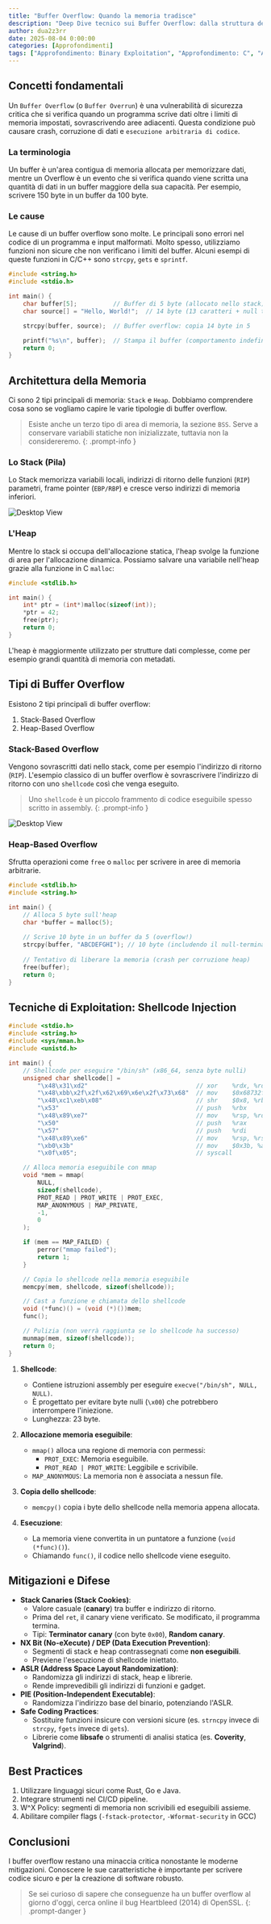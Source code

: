```yaml
---
title: "Buffer Overflow: Quando la memoria tradisce"
description: "Deep Dive tecnico sui Buffer Overflow: dalla struttura della memoria a esempi di codice in c."
author: dua2z3rr
date: 2025-08-04 0:00:00
categories: [Approfondimenti]
tags: ["Approfondimento: Binary Exploitation", "Approfondimento: C", "Approfondimento: Memory Management"]
---
```


## Concetti fondamentali

Un `Buffer Overflow` (o `Buffer Overrun`) è una vulnerabilità di sicurezza critica che si verifica quando un programma scrive dati oltre i limiti di memoria impostati, sovrascrivendo aree adiacenti. Questa condizione può causare crash, corruzione di dati e `esecuzione arbitraria di codice`.

### La terminologia

Un buffer è un'area contigua di memoria allocata per memorizzare dati, mentre un Overflow è un evento che si verifica quando viene scritta una quantità di dati in un buffer maggiore della sua capacità. Per esempio, scrivere 150 byte in un buffer da 100 byte.

### Le cause

Le cause di un buffer overflow sono molte. Le principali sono errori nel codice di un programma e input malformati. Molto spesso, utilizziamo funzioni non sicure che non verificano i limiti del buffer. Alcuni esempi di queste funzioni in C/C++ sono `strcpy`, `gets` e `sprintf`.

```c
#include <string.h>
#include <stdio.h>

int main() {
    char buffer[5];          // Buffer di 5 byte (allocato nello stack)
    char source[] = "Hello, World!";  // 14 byte (13 caratteri + null terminator)

    strcpy(buffer, source);  // Buffer overflow: copia 14 byte in 5

    printf("%s\n", buffer);  // Stampa il buffer (comportamento indefinito)
    return 0;
}
```

## Architettura della Memoria

Ci sono 2 tipi principali di memoria: `Stack` e `Heap`. Dobbiamo comprendere cosa sono se vogliamo capire le varie tipologie di buffer overflow.

> Esiste anche un terzo tipo di area di memoria, la sezione `BSS`. Serve a conservare variabili statiche non inizializzate, tuttavia non la considereremo.
{: .prompt-info }

### Lo Stack (Pila)

Lo Stack memorizza variabili locali, indirizzi di ritorno delle funzioni (`RIP`) parametri, frame pointer (`EBP/RBP`) e cresce verso indirizzi di memoria inferiori.

![Desktop View](/assets/img/Buffer_Overflow/stack.png)

### L'Heap

Mentre lo stack si occupa dell'allocazione statica, l'heap svolge la funzione di area per l'allocazione dinamica. Possiamo salvare una variabile nell'heap grazie alla funzione in C `malloc`:

```c
#include <stdlib.h>

int main() {
    int* ptr = (int*)malloc(sizeof(int));
    *ptr = 42;
    free(ptr);
    return 0;
}
```

L'heap è maggiormente utilizzato per strutture dati complesse, come per esempio grandi quantità di memoria con metadati.

## Tipi di Buffer Overflow

Esistono 2 tipi principali di buffer overflow:
1. Stack-Based Overflow
2. Heap-Based Overflow
  
### Stack-Based Overflow

Vengono sovrascritti dati nello stack, come per esempio l'indirizzo di ritorno (`RIP`). L'esempio classico di un buffer overflow è sovrascrivere l'indirizzo di ritorno con uno `shellcode` così che venga eseguito.

> Uno `shellcode` è un piccolo frammento di codice eseguibile spesso scritto in assembly.
{: .prompt-info }

![Desktop View](/assets/img/Buffer_Overflow/before-vs-after-stack.png)

### Heap-Based Overflow

Sfrutta operazioni come `free` o `malloc` per scrivere in aree di memoria arbitrarie.

```c
#include <stdlib.h>
#include <string.h>

int main() {
    // Alloca 5 byte sull'heap
    char *buffer = malloc(5);
    
    // Scrive 10 byte in un buffer da 5 (overflow!)
    strcpy(buffer, "ABCDEFGHI"); // 10 byte (includendo il null-terminator)
    
    // Tentativo di liberare la memoria (crash per corruzione heap)
    free(buffer);
    return 0;
}
```

## Tecniche di Exploitation: Shellcode Injection

```c
#include <stdio.h>
#include <string.h>
#include <sys/mman.h>
#include <unistd.h>

int main() {
    // Shellcode per eseguire "/bin/sh" (x86_64, senza byte nulli)
    unsigned char shellcode[] = 
        "\x48\x31\xd2"                              // xor    %rdx, %rdx
        "\x48\xbb\x2f\x2f\x62\x69\x6e\x2f\x73\x68"  // mov    $0x68732f6e69622f2f, %rbx
        "\x48\xc1\xeb\x08"                          // shr    $0x8, %rbx
        "\x53"                                      // push   %rbx
        "\x48\x89\xe7"                              // mov    %rsp, %rdi
        "\x50"                                      // push   %rax
        "\x57"                                      // push   %rdi
        "\x48\x89\xe6"                              // mov    %rsp, %rsi
        "\xb0\x3b"                                  // mov    $0x3b, %al
        "\x0f\x05";                                 // syscall

    // Alloca memoria eseguibile con mmap
    void *mem = mmap(
        NULL,
        sizeof(shellcode),
        PROT_READ | PROT_WRITE | PROT_EXEC,
        MAP_ANONYMOUS | MAP_PRIVATE,
        -1,
        0
    );

    if (mem == MAP_FAILED) {
        perror("mmap failed");
        return 1;
    }

    // Copia lo shellcode nella memoria eseguibile
    memcpy(mem, shellcode, sizeof(shellcode));

    // Cast a funzione e chiamata dello shellcode
    void (*func)() = (void (*)())mem;
    func();

    // Pulizia (non verrà raggiunta se lo shellcode ha successo)
    munmap(mem, sizeof(shellcode));
    return 0;
}
```

1. **Shellcode**:
   - Contiene istruzioni assembly per eseguire `execve("/bin/sh", NULL, NULL)`.
   - È progettato per evitare byte nulli (`\x00`) che potrebbero interrompere l'iniezione.
   - Lunghezza: 23 byte.

2. **Allocazione memoria eseguibile**:
   - `mmap()` alloca una regione di memoria con permessi:
     - `PROT_EXEC`: Memoria eseguibile.
     - `PROT_READ | PROT_WRITE`: Leggibile e scrivibile.
   - `MAP_ANONYMOUS`: La memoria non è associata a nessun file.

3. **Copia dello shellcode**:
   - `memcpy()` copia i byte dello shellcode nella memoria appena allocata.

4. **Esecuzione**:
   - La memoria viene convertita in un puntatore a funzione (`void (*func)()`).
   - Chiamando `func()`, il codice nello shellcode viene eseguito.

## Mitigazioni e Difese

- **Stack Canaries (Stack Cookies)**:  
  - Valore casuale (**canary**) tra buffer e indirizzo di ritorno.  
  - Prima del `ret`, il canary viene verificato. Se modificato, il programma termina.  
  - Tipi: **Terminator canary** (con byte `0x00`), **Random canary**.  
- **NX Bit (No-eXecute) / DEP (Data Execution Prevention)**:  
  - Segmenti di stack e heap contrassegnati come **non eseguibili**.  
  - Previene l'esecuzione di shellcode iniettato.  
- **ASLR (Address Space Layout Randomization)**:  
  - Randomizza gli indirizzi di stack, heap e librerie.  
  - Rende imprevedibili gli indirizzi di funzioni e gadget.  
- **PIE (Position-Independent Executable)**:  
  - Randomizza l'indirizzo base del binario, potenziando l'ASLR.  
- **Safe Coding Practices**:  
  - Sostituire funzioni insicure con versioni sicure (es. `strncpy` invece di `strcpy`, `fgets` invece di `gets`).  
  - Librerie come **libsafe** o strumenti di analisi statica (es. **Coverity**, **Valgrind**).  

## Best Practices

1. Utilizzare linguaggi sicuri come Rust, Go e Java.
2. Integrare strumenti nel CI/CD pipeline.
3. W^X Policy: segmenti di memoria non scrivibili ed eseguibili assieme.
4. Abilitare compiler flags (`-fstack-protector`, `-Wformat-security` in GCC)

## Conclusioni

I buffer overflow restano una minaccia critica nonostante le moderne mitigazioni. Conoscere le sue caratteristiche è importante per scrivere codice sicuro e per la creazione di software robusto.

> Se sei curioso di sapere che conseguenze ha un buffer overflow al giorno d'oggi, cerca online il bug Heartbleed (2014) di OpenSSL.
{: .prompt-danger }
